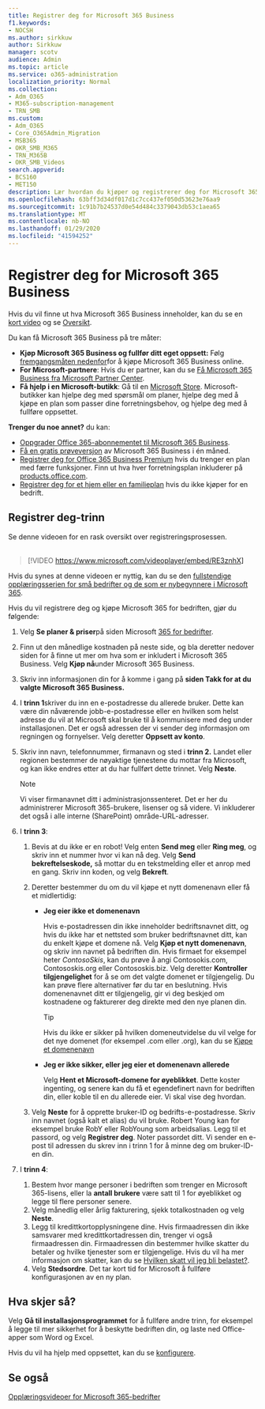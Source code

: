 ```yaml
---
title: Registrer deg for Microsoft 365 Business
f1.keywords:
- NOCSH
ms.author: sirkkuw
author: Sirkkuw
manager: scotv
audience: Admin
ms.topic: article
ms.service: o365-administration
localization_priority: Normal
ms.collection:
- Adm_O365
- M365-subscription-management
- TRN_SMB
ms.custom:
- Adm_O365
- Core_O365Admin_Migration
- MSB365
- OKR_SMB_M365
- TRN_M365B
- OKR_SMB_Videos
search.appverid:
- BCS160
- MET150
description: Lær hvordan du kjøper og registrerer deg for Microsoft 365 Business.
ms.openlocfilehash: 63bff3d34df017d1c7cc437ef050d53623e76aa9
ms.sourcegitcommit: 1c91b7b24537d0e54d484c3379043db53c1aea65
ms.translationtype: MT
ms.contentlocale: nb-NO
ms.lasthandoff: 01/29/2020
ms.locfileid: "41594252"
---
```

# <a name="sign-up-for-microsoft-365-business"></a>Registrer deg for Microsoft 365 Business

Hvis du vil finne ut hva Microsoft 365 Business inneholder, kan du se en [kort video](https://go.microsoft.com/fwlink/?linkid=2109651) og se [Oversikt](microsoft-365-business-overview.md).

Du kan få Microsoft 365 Business på tre måter:
- **Kjøp Microsoft 365 Business og fullfør ditt eget oppsett:** Følg [fremgangsmåten nedenfor](#sign-up-steps)for å kjøpe Microsoft 365 Business online.
- **For Microsoft-partnere**: Hvis du er partner, kan du se [Få Microsoft 365 Business fra Microsoft Partner Center](get-microsoft-365-business.md#get-microsoft-365-business-from-microsoft-partner-center).
- **Få hjelp i en Microsoft-butikk**: Gå til en [Microsoft Store](https://go.microsoft.com/fwlink/?linkid=2109652). Microsoft-butikker kan hjelpe deg med spørsmål om planer, hjelpe deg med å kjøpe en plan som passer dine forretningsbehov, og hjelpe deg med å fullføre oppsettet.

**Trenger du noe annet?** du kan:
- [Oppgrader Office 365-abonnementet til Microsoft 365 Business](migrate-to-microsoft-365-business.md).
- [Få en gratis prøveversjon](https://go.microsoft.com/fwlink/p/?linkid=2102309) av Microsoft 365 Business i én måned.
- [Registrer deg for Office 365 Business Premium](https://go.microsoft.com/fwlink/p/?LinkID=510935) hvis du trenger en plan med færre funksjoner. Finn ut hva hver forretningsplan inkluderer på [products.office.com](https://go.microsoft.com/fwlink/?linkid=2109397).
- [Registrer deg for et hjem eller en familieplan](https://go.microsoft.com/fwlink/?linkid=2109398) hvis du ikke kjøper for en bedrift. 

## <a name="sign-up-steps"></a>Registrer deg-trinn

Se denne videoen for en rask oversikt over registreringsprosessen.<br><br>

> [!VIDEO https://www.microsoft.com/videoplayer/embed/RE3znhX] 

Hvis du synes at denne videoen er nyttig, kan du se den [fullstendige opplæringsserien for små bedrifter og de som er nybegynnere i Microsoft 365](https://support.office.com/article/6ab4bbcd-79cf-4000-a0bd-d42ce4d12816).

Hvis du vil registrere deg og kjøpe Microsoft 365 for bedriften, gjør du følgende:

1. Velg **Se planer & priser**på siden Microsoft [365 for bedrifter](https://go.microsoft.com/fwlink/?linkid=2109654). 
2. Finn ut den månedlige kostnaden på neste side, og bla deretter nedover siden for å finne ut mer om hva som er inkludert i Microsoft 365 Business. Velg **Kjøp nå**under Microsoft 365 Business.
3. Skriv inn informasjonen din for å komme i gang på **siden Takk for at du valgte Microsoft 365 Business.**
4. I **trinn 1**skriver du inn en e-postadresse du allerede bruker. Dette kan være din nåværende jobb-e-postadresse eller en hvilken som helst adresse du vil at Microsoft skal bruke til å kommunisere med deg under installasjonen. Det er også adressen der vi sender deg informasjon om regningen og fornyelser. Velg deretter **Oppsett av konto**.
5. Skriv inn navn, telefonnummer, firmanavn og sted i **trinn 2.** Landet eller regionen bestemmer de nøyaktige tjenestene du mottar fra Microsoft, og kan ikke endres etter at du har fullført dette trinnet. Velg **Neste**.
    > [!NOTE]
    > Vi viser firmanavnet ditt i administrasjonssenteret. Det er her du administrerer Microsoft 365-brukere, lisenser og så videre. Vi inkluderer det også i alle interne (SharePoint) område-URL-adresser.
6. I **trinn 3**:

    1. Bevis at du ikke er en robot! Velg enten **Send meg** eller **Ring meg**, og skriv inn et nummer hvor vi kan nå deg. Velg **Send bekreftelseskode,** så mottar du en tekstmelding eller et anrop med en gang. Skriv inn koden, og velg **Bekreft**.
    2. Deretter bestemmer du om du vil kjøpe et nytt domenenavn eller få et midlertidig:

        - **Jeg eier ikke et domenenavn** 
        
            Hvis e-postadressen din ikke inneholder bedriftsnavnet ditt, og hvis du ikke har et nettsted som bruker bedriftsnavnet ditt, kan du enkelt kjøpe et domene nå. Velg **Kjøp et nytt domenenavn**, og skriv inn navnet på bedriften din. Hvis firmaet for eksempel heter *ContosoSkis*, kan du prøve å angi Contosokis.com, Contososkis.org eller Contososkis.biz. Velg deretter **Kontroller tilgjengelighet** for å se om det valgte domenet er tilgjengelig. Du kan prøve flere alternativer før du tar en beslutning. Hvis domenenavnet ditt er tilgjengelig, gir vi deg beskjed om kostnadene og fakturerer deg direkte med den nye planen din. 
       
            > [!TIP]
            > Hvis du ikke er sikker på hvilken domeneutvidelse du vil velge for det nye domenet (for eksempel .com eller .org), kan du se [Kjøpe et domenenavn](https://go.microsoft.com/fwlink/?linkid=2109700)
        
        - **Jeg er ikke sikker, eller jeg eier et domenenavn allerede** 
        
             Velg **Hent et Microsoft-domene for øyeblikket**. Dette koster ingenting, og senere kan du få et egendefinert navn for bedriften din, eller koble til en du allerede eier. Vi skal vise deg hvordan.

    3. Velg **Neste** for å opprette bruker-ID og bedrifts-e-postadresse. Skriv inn navnet (også kalt et alias) du vil bruke. Robert Young kan for eksempel bruke RobY eller RobYoung som arbeidsalias. Legg til et passord, og velg **Registrer deg**. Noter passordet ditt. Vi sender en e-post til adressen du skrev inn i trinn 1 for å minne deg om bruker-ID-en din.
7. I **trinn 4**: 

    1. Bestem hvor mange personer i bedriften som trenger en Microsoft 365-lisens, eller la **antall brukere** være satt til 1 for øyeblikket og legge til flere personer senere. 
    2. Velg månedlig eller årlig fakturering, sjekk totalkostnaden og velg **Neste**. 
    3. Legg til kredittkortopplysningene dine. Hvis firmaadressen din ikke samsvarer med kredittkortadressen din, trenger vi også firmaadressen din. Firmaadressen din bestemmer hvilke skatter du betaler og hvilke tjenester som er tilgjengelige. Hvis du vil ha mer informasjon om skatter, kan du se [Hvilken skatt vil jeg bli belastet?](https://go.microsoft.com/fwlink/?linkid=2109701).
    4. Velg **Stedsordre**. Det tar kort tid for Microsoft å fullføre konfigurasjonen av en ny plan.

## <a name="whats-next"></a>Hva skjer så?

Velg **Gå til installasjonsprogrammet** for å fullføre andre trinn, for eksempel å legge til mer sikkerhet for å beskytte bedriften din, og laste ned Office-apper som Word og Excel.

Hvis du vil ha hjelp med oppsettet, kan du se [konfigurere](set-up.md).

## <a name="see-also"></a>Se også

[Opplæringsvideoer for Microsoft 365-bedrifter](https://support.office.com/article/6ab4bbcd-79cf-4000-a0bd-d42ce4d12816)
